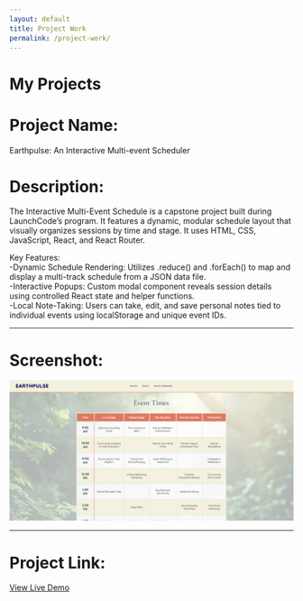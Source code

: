 ```yaml
---
layout: default
title: Project Work
permalink: /project-work/
---
```


# My Projects

# Project Name: 
Earthpulse: An Interactive Multi-event Scheduler

# Description:

The Interactive Multi-Event Schedule is a capstone project built during LaunchCode’s program. It features a dynamic, modular schedule layout that visually organizes sessions by time and stage. It uses HTML, CSS, JavaScript, React, and React Router.

Key Features: <br>
-Dynamic Schedule Rendering: Utilizes .reduce() and .forEach() to map and display a multi-track schedule from a JSON data file.<br>
-Interactive Popups: Custom modal component reveals session details using controlled React state and helper functions.<br>
-Local Note-Taking: Users can take, edit, and save personal notes tied to individual events using localStorage and unique event IDs.<br>

---

# Screenshot:

![Screenshot of project](/assets/project-screenshot.png)

---

# Project Link:

[View Live Demo](https://interactive-multi-event-schedule.netlify.app/#/)

